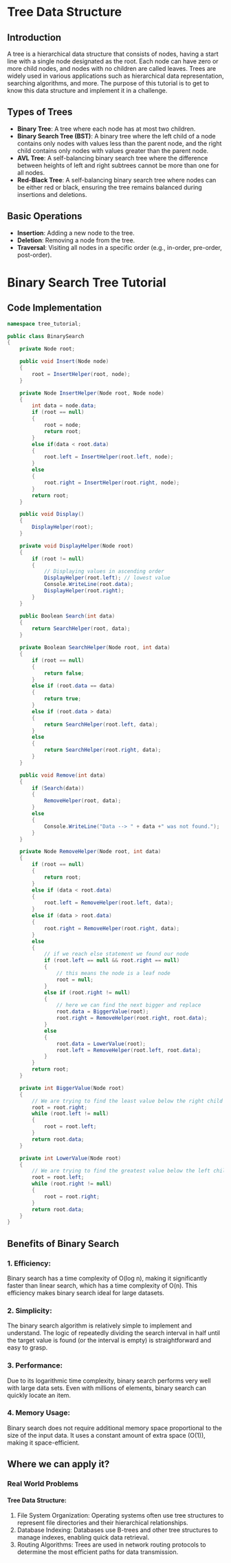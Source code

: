 # Tree Data Structure

## Introduction
A tree is a hierarchical data structure that consists of nodes, having a start line with a single node designated as the root. Each node can have zero or more child nodes, and nodes with no children are called leaves. Trees are widely used in various applications such as hierarchical data representation, searching algorithms, and more. The purpose of this tutorial is to get to know this data structure and implement it in a challenge.

## Types of Trees
- **Binary Tree**: A tree where each node has at most two children.
- **Binary Search Tree (BST)**: A binary tree where the left child of a node contains only nodes with values less than the parent node, and the right child contains only nodes with values greater than the parent node.
- **AVL Tree**: A self-balancing binary search tree where the difference between heights of left and right subtrees cannot be more than one for all nodes.
- **Red-Black Tree**: A self-balancing binary search tree where nodes can be either red or black, ensuring the tree remains balanced during insertions and deletions.

## Basic Operations
- **Insertion**: Adding a new node to the tree.
- **Deletion**: Removing a node from the tree.
- **Traversal**: Visiting all nodes in a specific order (e.g., in-order, pre-order, post-order).

# Binary Search Tree Tutorial

## Code Implementation

```csharp
namespace tree_tutorial;

public class BinarySearch
{
    private Node root;

    public void Insert(Node node)
    {
        root = InsertHelper(root, node);
    }

    private Node InsertHelper(Node root, Node node)
    {
        int data = node.data;
        if (root == null)
        {
            root = node;
            return root;
        } 
        else if(data < root.data)
        {
            root.left = InsertHelper(root.left, node);
        }
        else
        {
            root.right = InsertHelper(root.right, node);
        }
        return root;
    }

    public void Display()
    {
        DisplayHelper(root);
    }

    private void DisplayHelper(Node root)
    {
        if (root != null)
        {
            // Displaying values in ascending order
            DisplayHelper(root.left); // lowest value
            Console.WriteLine(root.data);
            DisplayHelper(root.right);
        }
    }

    public Boolean Search(int data)
    {
        return SearchHelper(root, data);
    }

    private Boolean SearchHelper(Node root, int data)
    {
        if (root == null)
        {
            return false;
        } 
        else if (root.data == data)
        {
            return true;
        } 
        else if (root.data > data)
        {
            return SearchHelper(root.left, data);
        }
        else
        {
            return SearchHelper(root.right, data);
        }
    }

    public void Remove(int data)
    {
        if (Search(data))
        {
            RemoveHelper(root, data);
        }
        else
        {
            Console.WriteLine("Data --> " + data +" was not found.");
        }
    }

    private Node RemoveHelper(Node root, int data)
    {
        if (root == null)
        {
            return root;
        } 
        else if (data < root.data)
        {
            root.left = RemoveHelper(root.left, data);
        } 
        else if (data > root.data)
        {
            root.right = RemoveHelper(root.right, data);
        }
        else 
        {
            // if we reach else statement we found our node
            if (root.left == null && root.right == null)
            {
                // this means the node is a leaf node
                root = null;
            }
            else if (root.right != null)
            {
                // here we can find the next bigger and replace
                root.data = BiggerValue(root);
                root.right = RemoveHelper(root.right, root.data);
            }
            else
            {
                root.data = LowerValue(root);
                root.left = RemoveHelper(root.left, root.data);
            }
        }
        return root;
    }

    private int BiggerValue(Node root)
    {
        // We are trying to find the least value below the right child of this root node
        root = root.right;
        while (root.left != null)
        {
            root = root.left;
        }
        return root.data;
    }    

    private int LowerValue(Node root)
    {
        // We are trying to find the greatest value below the left child of this root node
        root = root.left;
        while (root.right != null)
        {
            root = root.right;
        }
        return root.data;
    }
}

```
## Benefits of Binary Search
### 1. Efficiency: 
Binary search has a time complexity of O(log n), making it significantly faster than linear search, which has a time complexity of O(n). This efficiency makes binary search ideal for large datasets.
### 2. Simplicity: 
The binary search algorithm is relatively simple to implement and understand. The logic of repeatedly dividing the search interval in half until the target value is found (or the interval is empty) is straightforward and easy to grasp.
### 3. Performance: 
Due to its logarithmic time complexity, binary search performs very well with large data sets. Even with millions of elements, binary search can quickly locate an item.
### 4. Memory Usage: 
Binary search does not require additional memory space proportional to the size of the input data. It uses a constant amount of extra space (O(1)), making it space-efficient.

## Where we can apply it? 

### Real World Problems
#### Tree Data Structure:
1. File System Organization: Operating systems often use tree structures to represent file directories and their hierarchical relationships.
2. Database Indexing: Databases use B-trees and other tree structures to manage indexes, enabling quick data retrieval.
3. Routing Algorithms: Trees are used in network routing protocols to determine the most efficient paths for data transmission.